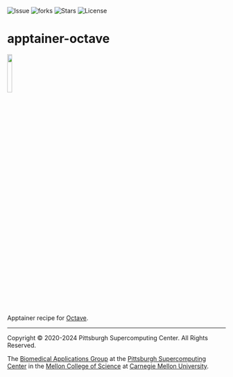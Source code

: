 ![Issue](https://img.shields.io/github/issues/pscedu/apptainer-octave)
![forks](https://img.shields.io/github/forks/pscedu/apptainer-octave)
![Stars](https://img.shields.io/github/stars/pscedu/apptainer-octave)
![License](https://img.shields.io/github/license/pscedu/apptainer-octave)

# apptainer-octave
<img src="https://upload.wikimedia.org/wikipedia/commons/thumb/6/6a/Gnu-octave-logo.svg/1920px-Gnu-octave-logo.svg.png" width="15%">

Apptainer recipe for [Octave](https://www.gnu.org/software/octave/).

---
Copyright © 2020-2024 Pittsburgh Supercomputing Center. All Rights Reserved.

The [Biomedical Applications Group](https://www.psc.edu/biomedical-applications/) at the [Pittsburgh Supercomputing Center](http://www.psc.edu) in the [Mellon College of Science](https://www.cmu.edu/mcs/) at [Carnegie Mellon University](http://www.cmu.edu).
